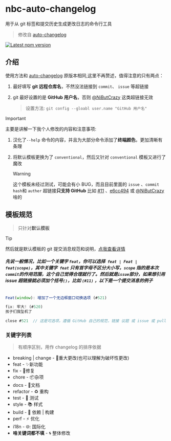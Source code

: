 # nbc-auto-changelog

用于从 git 标签和提交历史生成更改日志的命令行工具  
> 修改自 [auto-changelog](https://github.com/cookpete/auto-changelog)

[![Latest npm version](https://img.shields.io/npm/v/nbc-auto-changelog.svg)](https://www.npmjs.com/package/nbc-auto-changelog)

## 介绍
使用方法和 [auto-changelog](https://github.com/cookpete/auto-changelog) 原版本相同,这里不再赘述，值得注意的只有两点：

1. 最好填写 **git 远程仓库名**，不然没法链接到 `commit`、 `issue` 等超链接

2. git 最好设置的是 **GitHub 用户名**，否则 [@NiButCrazy]() 这类超链接无效

   > 设置方法: `git config --gloabl user.name "GitHub 用户名"`

> [!IMPORTANT]
> 主要是讲解一下我个人修改的内容和注意事项:

1. 汉化了`--help` 命令的内容，并且为大部分命令添加了**终端颜色**，更加清晰有条理

2. 将默认模板更换为了 `conventional`，然后又针对 `conventional` 模板又进行了魔改
    > [!WARNING]
	> 这个模板未经过测试，可能会有小 BUG，而且目前里面的 `issue` 、`commit hash`和 `auther` 超链接**只支持 GitHub**
	> 比如 [#11]() 、[e6cc494]() 或 [@NiButCrazy]() 啥的

## 模板规范
> 只针对**默认模板**

> [!TIP]
> 然后就是默认模板的 git 提交消息规范和说明，[点我查看详情](https://www.conventionalcommits.org/zh-hans/v1.0.0/)

##### 先说一般情况，比如一个关键字 `feat`，你可以选择` feat | Feat | feat(scope)`，其中关键字` feat` 只有首字母不区分大小写，`scope` 指的是本次` commit `的作用范围，这个自己觉得合理就行了。然后就是` issue `部分，如果想引用 issue  超链接就必须加个括号`()`，比如 `(#11)` ，以下是一个提交消息的例子

```javascript

Feat(window): 增加了一个无边框窗口切换选项 (#521)

fix: 牢大! (#520)
孩子们我坠机了

close #521  // 这是可选项，遵循 GitHub 自己的规范，链接 议题 或 issue 或 pull 用的

```

### 关键字列表

> 有顺序区别，用作 changelog 的排序依据

- breaking | change - :rotating_light:重大更改(也可以理解为破坏性更改)
- feat - :sparkles:新功能
- fix - :bug:修复
- chore - :package:杂项
- docs - :book:文档
- refactor - :recycle: 重构
- test - :mega: 测试
- style - :books: 样式
- build - :wrench: 依赖 | 构建
- perf - :zap: 优化
- i18n - :globe_with_meridians:: 国际化
- **啥关键词都不填** - :cyclone: 整体修改
